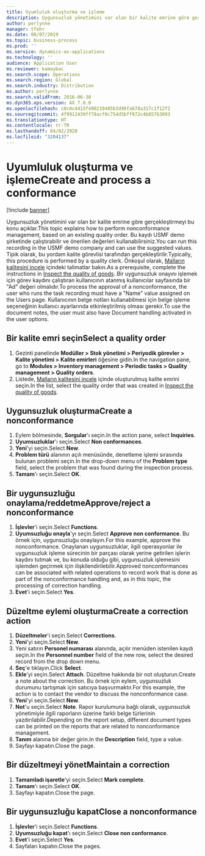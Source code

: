 ```yaml
---
title: Uyumluluk oluşturma ve işleme
description: Uygunsuzluk yönetimini var olan bir kalite emrine göre gerçekleştirmeyi bu konu açıklar.
author: perlynne
manager: tfehr
ms.date: 08/07/2019
ms.topic: business-process
ms.prod: ''
ms.service: dynamics-ax-applications
ms.technology: ''
audience: Application User
ms.reviewer: kamaybac
ms.search.scope: Operations
ms.search.region: Global
ms.search.industry: Distribution
ms.author: perlynne
ms.search.validFrom: 2016-06-30
ms.dyn365.ops.version: AX 7.0.0
ms.openlocfilehash: c0c0c4415f490219485b3d96fa678a317c1f12f2
ms.sourcegitcommit: 4f9912439ff78acf0c754d5bff972c4b85763093
ms.translationtype: HT
ms.contentlocale: tr-TR
ms.lasthandoff: 04/02/2020
ms.locfileid: "3204137"
---
```

# <a name="create-and-process-a-conformance"></a><span data-ttu-id="b4c6a-103">Uyumluluk oluşturma ve işleme</span><span class="sxs-lookup"><span data-stu-id="b4c6a-103">Create and process a conformance</span></span>

[!include [banner](../../includes/banner.md)]

<span data-ttu-id="b4c6a-104">Uygunsuzluk yönetimini var olan bir kalite emrine göre gerçekleştirmeyi bu konu açıklar.</span><span class="sxs-lookup"><span data-stu-id="b4c6a-104">This topic explains how to perform nonconformance management, based on an existing quality order.</span></span> <span data-ttu-id="b4c6a-105">Bu kaydı USMF demo şirketinde çalıştırabilir ve önerilen değerleri kullanabilirsiniz.</span><span class="sxs-lookup"><span data-stu-id="b4c6a-105">You can run this recording in the USMF demo company and can use the suggested values.</span></span> <span data-ttu-id="b4c6a-106">Tipik olarak, bu yordam kalite görevlisi tarafından gerçekleştirilir.</span><span class="sxs-lookup"><span data-stu-id="b4c6a-106">Typically, this procedure is performed by a quality clerk.</span></span>  <span data-ttu-id="b4c6a-107">Önkoşul olarak, [Malların kalitesini incele](https://github.com/MicrosoftDocs/Dynamics-365-Operations/blob/master/articles/supply-chain/inventory/tasks/inspect-quality-goods.md) içindeki talimatlar bakın.</span><span class="sxs-lookup"><span data-stu-id="b4c6a-107">As a prerequisite, complete the instructions in [Inspect the quality of goods](https://github.com/MicrosoftDocs/Dynamics-365-Operations/blob/master/articles/supply-chain/inventory/tasks/inspect-quality-goods.md).</span></span> <span data-ttu-id="b4c6a-108">Bir uygunsuzluk onayını işlemek için görev kaydını çalıştıran kullanıcının atanmış kullanıcılar sayfasında bir "Ad" değeri olmalıdır.</span><span class="sxs-lookup"><span data-stu-id="b4c6a-108">To process the approval of a nonconformance, the user who runs the task recording must have a "Name" value assigned on the Users page.</span></span> <span data-ttu-id="b4c6a-109">Kullanıcının belge notları kullanabilmesi için belge işleme seçeneğinin kullanıcı ayarlarında etkinleştirilmiş olması gerekir.</span><span class="sxs-lookup"><span data-stu-id="b4c6a-109">To use the document notes, the user must also have Document handling activated in the user options.</span></span>


## <a name="select-a-quality-order"></a><span data-ttu-id="b4c6a-110">Bir kalite emri seçin</span><span class="sxs-lookup"><span data-stu-id="b4c6a-110">Select a quality order</span></span>
1. <span data-ttu-id="b4c6a-111">Gezinti panelinde **Modüller > Stok yönetimi > Periyodik görevler > Kalite yönetimi > Kalite emirleri** öğesine gidin.</span><span class="sxs-lookup"><span data-stu-id="b4c6a-111">In the navigation pane, go to **Modules > Inventory management > Periodic tasks > Quality management > Quality orders**.</span></span>
2. <span data-ttu-id="b4c6a-112">Listede, [Malların kalitesini incele](https://github.com/MicrosoftDocs/Dynamics-365-Operations/blob/master/articles/supply-chain/inventory/tasks/inspect-quality-goods.md) içinde oluşturulmuş kalite emrini seçin.</span><span class="sxs-lookup"><span data-stu-id="b4c6a-112">In the list, select the quality order that was created in [Inspect the quality of goods](https://github.com/MicrosoftDocs/Dynamics-365-Operations/blob/master/articles/supply-chain/inventory/tasks/inspect-quality-goods.md).</span></span>  

## <a name="create-a-nonconformance"></a><span data-ttu-id="b4c6a-113">Uygunsuzluk oluşturma</span><span class="sxs-lookup"><span data-stu-id="b4c6a-113">Create a nonconformance</span></span>
1. <span data-ttu-id="b4c6a-114">Eylem bölmesinde, **Sorgular**'ı seçin.</span><span class="sxs-lookup"><span data-stu-id="b4c6a-114">In the action pane, select **Inquiries**.</span></span>
2. <span data-ttu-id="b4c6a-115">**Uyumsuzluklar**'ı seçin.</span><span class="sxs-lookup"><span data-stu-id="b4c6a-115">Select **Non conformances**.</span></span>
3. <span data-ttu-id="b4c6a-116">**Yeni**'yi seçin.</span><span class="sxs-lookup"><span data-stu-id="b4c6a-116">Select **New**.</span></span>
4. <span data-ttu-id="b4c6a-117">**Problem türü** alanının açılı menüsünde, denetleme işlemi sırasında bulunan problemi seçin.</span><span class="sxs-lookup"><span data-stu-id="b4c6a-117">In the drop-down menu of the **Problem type** field, select the problem that was found during the inspection process.</span></span>  
5. <span data-ttu-id="b4c6a-118">**Tamam**'ı seçin.</span><span class="sxs-lookup"><span data-stu-id="b4c6a-118">Select **OK**.</span></span>

## <a name="approvereject-a-nonconformance"></a><span data-ttu-id="b4c6a-119">Bir uygunsuzluğu onaylama/reddetme</span><span class="sxs-lookup"><span data-stu-id="b4c6a-119">Approve/reject a nonconformance</span></span>
1. <span data-ttu-id="b4c6a-120">**İşlevler**'i seçin.</span><span class="sxs-lookup"><span data-stu-id="b4c6a-120">Select **Functions**.</span></span>
2. <span data-ttu-id="b4c6a-121">**Uyumsuzluğu onayla**'yı seçin.</span><span class="sxs-lookup"><span data-stu-id="b4c6a-121">Select **Approve non conformance**.</span></span> <span data-ttu-id="b4c6a-122">Bu örnek için, uygunsuzluğu onaylayın.</span><span class="sxs-lookup"><span data-stu-id="b4c6a-122">For this example, approve the nonconformance.</span></span> <span data-ttu-id="b4c6a-123">Onaylanan uygunsuzluklar, ilgili operasyonlar ile uygunsuzluk işleme sürecinin bir parçası olarak yerine getirilen işlerin kaydını tutmak ve, bu konuda olduğu gibi, uygunsuzluk işlemesini işlemden geçirmek için ilişkilendirilebilir.</span><span class="sxs-lookup"><span data-stu-id="b4c6a-123">Approved nonconformances can be associated with related operations to record work that is done as part of the nonconformance handling and, as in this topic, the processing of correction handling.</span></span>  
3. <span data-ttu-id="b4c6a-124">**Evet**'i seçin.</span><span class="sxs-lookup"><span data-stu-id="b4c6a-124">Select **Yes**.</span></span>

## <a name="create-a-correction-action"></a><span data-ttu-id="b4c6a-125">Düzeltme eylemi oluşturma</span><span class="sxs-lookup"><span data-stu-id="b4c6a-125">Create a correction action</span></span>
1. <span data-ttu-id="b4c6a-126">**Düzeltmeler**'i seçin.</span><span class="sxs-lookup"><span data-stu-id="b4c6a-126">Select **Corrections**.</span></span>
2. <span data-ttu-id="b4c6a-127">**Yeni**'yi seçin.</span><span class="sxs-lookup"><span data-stu-id="b4c6a-127">Select **New**.</span></span>
3. <span data-ttu-id="b4c6a-128">Yeni satırın **Personel numarası** alanında, açılır menüden istenilen kaydı seçin.</span><span class="sxs-lookup"><span data-stu-id="b4c6a-128">In the **Personnel number** field of the new row, select the desired record from the drop down menu.</span></span>
4. <span data-ttu-id="b4c6a-129">**Seç**'e tıklayın.</span><span class="sxs-lookup"><span data-stu-id="b4c6a-129">Click **Select**.</span></span>
5. <span data-ttu-id="b4c6a-130">**Ekle**'yi seçin.</span><span class="sxs-lookup"><span data-stu-id="b4c6a-130">Select **Attach**.</span></span> <span data-ttu-id="b4c6a-131">Düzeltme hakkında bir not oluşturun.</span><span class="sxs-lookup"><span data-stu-id="b4c6a-131">Create a note about the correction.</span></span> <span data-ttu-id="b4c6a-132">Bu örnek için eylem, uygunsuzluk durumunu tartışmak için satıcıya başvurmaktır.</span><span class="sxs-lookup"><span data-stu-id="b4c6a-132">For this example, the action is to contact the vendor to discuss the nonconformance case.</span></span>  
6. <span data-ttu-id="b4c6a-133">**Yeni**'yi seçin.</span><span class="sxs-lookup"><span data-stu-id="b4c6a-133">Select **New**.</span></span>
7. <span data-ttu-id="b4c6a-134">**Not**'u seçin.</span><span class="sxs-lookup"><span data-stu-id="b4c6a-134">Select **Note**.</span></span> <span data-ttu-id="b4c6a-135">Rapor kurulumuna bağlı olarak, uygunsuzluk yönetimiyle ilgili raporların üzerine farklı belge türlerinin yazdırılabilir.</span><span class="sxs-lookup"><span data-stu-id="b4c6a-135">Depending on the report setup, different document types can be printed on the reports that are related to nonconformance management.</span></span>  
8. <span data-ttu-id="b4c6a-136">**Tanım** alanına bir değer girin.</span><span class="sxs-lookup"><span data-stu-id="b4c6a-136">In the **Description** field, type a value.</span></span>
9. <span data-ttu-id="b4c6a-137">Sayfayı kapatın.</span><span class="sxs-lookup"><span data-stu-id="b4c6a-137">Close the page.</span></span>

## <a name="maintain-a-correction"></a><span data-ttu-id="b4c6a-138">Bir düzeltmeyi yönet</span><span class="sxs-lookup"><span data-stu-id="b4c6a-138">Maintain a correction</span></span>
1. <span data-ttu-id="b4c6a-139">**Tamamladı işaretle**'yi seçin.</span><span class="sxs-lookup"><span data-stu-id="b4c6a-139">Select **Mark complete**.</span></span>
2. <span data-ttu-id="b4c6a-140">**Tamam**'ı seçin.</span><span class="sxs-lookup"><span data-stu-id="b4c6a-140">Select **OK**.</span></span>
3. <span data-ttu-id="b4c6a-141">Sayfayı kapatın.</span><span class="sxs-lookup"><span data-stu-id="b4c6a-141">Close the page.</span></span>

## <a name="close-a-nonconformance"></a><span data-ttu-id="b4c6a-142">Bir uygunsuzluğu kapat</span><span class="sxs-lookup"><span data-stu-id="b4c6a-142">Close a nonconformance</span></span>
1. <span data-ttu-id="b4c6a-143">**İşlevler**'i seçin.</span><span class="sxs-lookup"><span data-stu-id="b4c6a-143">Select **Functions**.</span></span>
2. <span data-ttu-id="b4c6a-144">**Uyumsuzluğu kapat**'ı seçin.</span><span class="sxs-lookup"><span data-stu-id="b4c6a-144">Select **Close non conformance**.</span></span>
3. <span data-ttu-id="b4c6a-145">**Evet**'i seçin.</span><span class="sxs-lookup"><span data-stu-id="b4c6a-145">Select **Yes**.</span></span>
4. <span data-ttu-id="b4c6a-146">Sayfaları kapatın.</span><span class="sxs-lookup"><span data-stu-id="b4c6a-146">Close the pages.</span></span>
